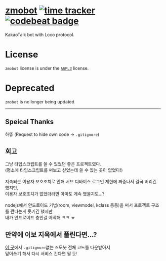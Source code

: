 # [zmobot](https://zmobot.xyz) [![time tracker](https://wakatime.com/badge/github/sungbin5304/zmobot.svg)](https://wakatime.com/badge/github/sungbin5304/zmobot) [![codebeat badge](https://codebeat.co/badges/a922b1e4-3d00-48bc-8158-3aadffba367d)](https://codebeat.co/projects/github-com-sungbin5304-zmobot-master)
KakaoTalk bot with Loco protocol.

# License
`zmobot` license is under the [`AGPL3`](https://github.com/sungbin5304/zmobot/blob/master/LICENSE) license.

# Deprecated
`zmobot` is no longer being updated.

-----

## Speical Thanks
하뜌 (Request to hide own code -> `.gitignore`)

## 회고
그냥 타입스크립트를 쓸 수 있었던 좋은 프로젝트였다.<br/>(평소에 타입스크립트를 써보고 싶었는데 쓸 수 있는 곳이 없었다!) <br/><br/>
지속되는 이용자 보호조치로 인해 서브 디바이스 로그인 제한에 짜증나서 결국 버리긴 했지만, <br/>
이용자 보호조치가 없었더라면 아마도 계속 했을지도...? <br/> <br/>
nodejs에서 안드로이드 기법(room, viewmodel, kclass 등등)을 써서 프로젝트 구조를 짠다는게 웃기긴 했지만 <br/>
내가 안드로이드 충인걸 어떡해 ㅋㅋ ㅠ

## 만약에 이보 지옥에서 풀린다면...?
[이 곳](https://github.com/sungbin5304/zmobot-private)에서 `.gitignore`없는 즈모봇 전체 코드를 다운받아서 <br/>
덮어쓰기 해서 다시 서비스 킨다면 될 듯!
